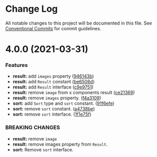 # Change Log

All notable changes to this project will be documented in this file.
See [Conventional Commits](https://conventionalcommits.org) for commit guidelines.

# 4.0.0 (2021-03-31)


### Features

* **result:** add `images` property ([946143b](https://github.com/javieri-empathy/lerna-repo/commit/946143b4f1f548aff177bfc59254fed1b8be42d3))
* **result:** add `Result` constant ([be6506d](https://github.com/javieri-empathy/lerna-repo/commit/be6506d21fb9feeb8d54e89ebe1f740da259150a))
* **result:** add `Result` interface ([c9e9751](https://github.com/javieri-empathy/lerna-repo/commit/c9e97510f1b8adaf4daee01b098d1986eac4ffb9))
* **result:** remove `image` from x components result ([ce21369](https://github.com/javieri-empathy/lerna-repo/commit/ce213694f2b5a3ccd38d1a29461ef99310045cbf))
* **result:** remove `images` property. ([f4a3109](https://github.com/javieri-empathy/lerna-repo/commit/f4a3109fedb65c62d3f021a1f16d22cfbe18cbfc))
* **sort:** add `Sort` type and `sort` constant. ([91f6efe](https://github.com/javieri-empathy/lerna-repo/commit/91f6efe23104ac8a19882259c673fa4d182c2233))
* **sort:** remove `sort` constant. ([a4738be](https://github.com/javieri-empathy/lerna-repo/commit/a4738be18976adf94df4b284197744c5e42def9a))
* **sort:** remove `sort` interface. ([1f1e75f](https://github.com/javieri-empathy/lerna-repo/commit/1f1e75f5b8762e6113fafc06283c1bffee4c9631))


### BREAKING CHANGES

* **result:** remove `image`
* **result:** remove images property from `Result`.
* **sort:** Remove `sort` interface.
